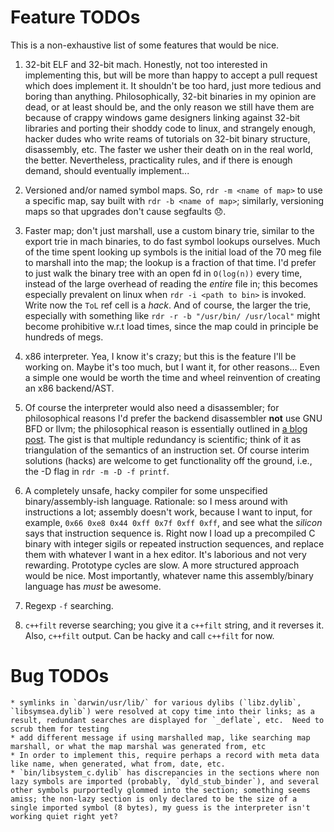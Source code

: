 # Feature TODOs

This is a non-exhaustive list of some features that would be nice.

1. 32-bit ELF and 32-bit mach.
   Honestly, not too interested in implementing this, but will be more than happy to accept a pull request which does implement it.  It shouldn't be too hard, just more tedious and boring than anything.  Philosophically, 32-bit binaries in my opinion are dead, or at least should be, and the only reason we still have them are because of crappy windows game designers linking against 32-bit libraries and porting their shoddy code to linux, and strangely enough, hacker dudes who write reams of tutorials on 32-bit binary structure, disassembly, etc.  The faster we usher their death on in the real world, the better.  Nevertheless, practicality rules, and if there is enough demand, should eventually implement...

2. Versioned and/or named symbol maps.  So, `rdr -m <name of map>` to use a specific map, say built with `rdr -b <name of map>`; similarly, versioning maps so that upgrades don't cause segfaults :disappointed:.

3. Faster map; don't just marshall, use a custom binary trie, similar to the export trie in mach binaries, to do fast symbol lookups ourselves.  Much of the time spent looking up symbols is the initial load of the 70 meg file to marshall into the map; the lookup is a fraction of that time.  I'd prefer to just walk the binary tree with an open fd in `O(log(n))` every time, instead of the large overhead of reading the _entire_ file in; this becomes especially prevalent on linux when `rdr -i <path to bin>` is invoked.  Write now the `ToL` ref cell is a _hack_.  And of course, the larger the trie, especially with something like `rdr -r -b "/usr/bin/ /usr/local"` might become prohibitive w.r.t load times, since the map could in principle be hundreds of megs.

4. x86 interpreter.  Yea, I know it's crazy; but this is the feature I'll be working on.  Maybe it's too much, but I want it, for other reasons...  Even a simple one would be worth the time and wheel reinvention of creating an x86 backend/AST.

5. Of course the interpreter would also need a disassembler; for philosophical reasons I'd prefer the backend disassembler **not** use GNU BFD or llvm; the philosophical reason is essentially outlined in [a blog post](http://www.m4b.io/2015-05-04-the-fault-is-not-in-our-stars.html).  The gist is that multiple redundancy is scientific; think of it as triangulation of the semantics of an instruction set.  Of course interim solutions (hacks) are welcome to get functionality off the ground, i.e., the -D flag in `rdr -m -D -f printf`.

6. A completely unsafe, hacky compiler for some unspecified binary/assembly-ish language.  Rationale: so I mess around with instructions a lot; assembly doesn't work, because I want to input, for example, `0x66 0xe8 0x44 0xff 0x7f 0xff 0xff`, and see what the _silicon_ says that instruction sequence is.  Right now I load up a precompiled C binary with integer sigils or repeated instruction sequences, and replace them with whatever I want in a hex editor.  It's laborious and not very rewarding.  Prototype cycles are slow.  A more structured approach would be nice.  Most importantly, whatever name this assembly/binary language has _must_ be awesome.

7. Regexp `-f` searching.

8. `c++filt` reverse searching; you give it a `c++filt` string, and it reverses it.  Also, `c++filt` output.  Can be hacky and call `c++filt` for now.

# Bug TODOs

	* symlinks in `darwin/usr/lib/` for various dylibs (`libz.dylib`, `libsymsea.dylib`) were resolved at copy time into their links; as a result, redundant searches are displayed for `_deflate`, etc.  Need to scrub them for testing
	* add different message if using marshalled map, like searching map marshall, or what the map marshal was generated from, etc
	* In order to implement this, require perhaps a record with meta data like name, when generated, what from, date, etc.
	* `bin/libsystem_c.dylib` has discrepancies in the sections where non lazy symbols are imported (probably, `dyld_stub_binder`), and several other symbols purportedly glommed into the section; something seems amiss; the non-lazy section is only declared to be the size of a single imported symbol (8 bytes), my guess is the interpreter isn't working quiet right yet?
